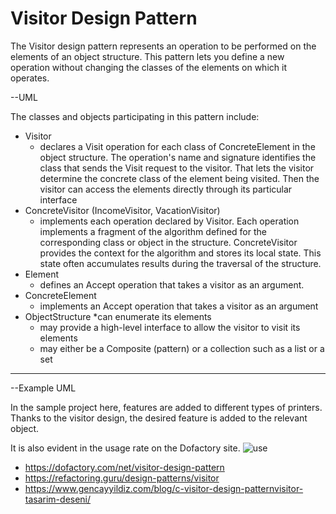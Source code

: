 # Visitor Design Pattern

The Visitor design pattern represents an operation to be performed on the elements of an object structure. This pattern lets you define a new operation without changing the classes of the elements on which it operates.


--UML

The classes and objects participating in this pattern include:
* Visitor
	* declares a Visit operation for each class of ConcreteElement in the object structure. The operation's name and signature identifies the class that sends the Visit request to the visitor. That lets the visitor determine the concrete class of the element being visited. Then the visitor can access the elements directly through its particular interface
* ConcreteVisitor  (IncomeVisitor, VacationVisitor)
	* implements each operation declared by Visitor. Each operation implements a fragment of the algorithm defined for the corresponding class or object in the structure. ConcreteVisitor provides the context for the algorithm and stores its local state. This state often accumulates results during the traversal of the structure.
* Element 
	* defines an Accept operation that takes a visitor as an argument.
* ConcreteElement 
	* implements an Accept operation that takes a visitor as an argument
* ObjectStructure 
	*can enumerate its elements
	* may provide a high-level interface to allow the visitor to visit its elements
	* may either be a Composite (pattern) or a collection such as a list or a set

<hr>

--Example UML


In the sample project here, features are added to different types of printers. Thanks to the visitor design, the desired feature is added to the relevant object.


It is also evident in the usage rate on the Dofactory site.
![use](https://user-images.githubusercontent.com/29948990/235091323-afa296c3-193c-433e-9a16-05fe656e8326.png)


* https://dofactory.com/net/visitor-design-pattern
* https://refactoring.guru/design-patterns/visitor
* https://www.gencayyildiz.com/blog/c-visitor-design-patternvisitor-tasarim-deseni/

